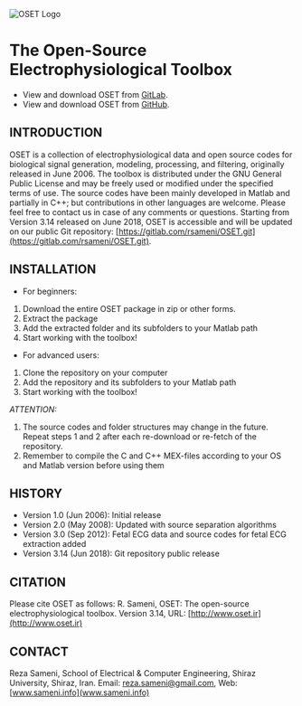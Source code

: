 ![OSET Logo](/images/OSETlogo.png)
# The Open-Source Electrophysiological Toolbox

- View and download OSET from [GitLab](https://gitlab.com/rsameni/OSET).
- View and download OSET from [GitHub](https://github.com/rsameni/OSET).

## INTRODUCTION

OSET is a collection of electrophysiological data and open source codes for biological signal generation, modeling, processing, and filtering, originally released in June 2006. The toolbox is distributed under the GNU General Public License and may be freely used or modified under the specified terms of use. The source codes have been mainly developed in Matlab and partially in C++; but contributions in other languages are welcome. Please feel free to contact us in case of any comments or questions.
Starting from Version 3.14 released on June 2018, OSET is accessible and will be updated on our public Git repository: [https://gitlab.com/rsameni/OSET.git](https://gitlab.com/rsameni/OSET.git).

## INSTALLATION

* For beginners:
 1. Download the entire OSET package in zip or other forms.
 2. Extract the package
 3. Add the extracted folder and its subfolders to your Matlab path
 4. Start working with the toolbox!

* For advanced users:
 1. Clone the repository on your computer
 2. Add the repository and its subfolders to your Matlab path
 3. Start working with the toolbox!

*ATTENTION:*
1. The source codes and folder structures may change in the future. Repeat steps 1 and 2 after each re-download or re-fetch of the repository.
2. Remember to compile the C and C++ MEX-files according to your OS and Matlab version before using them

## HISTORY
* Version 1.0 (Jun 2006): Initial release
* Version 2.0 (May 2008): Updated with source separation algorithms
* Version 3.0 (Sep 2012): Fetal ECG data and source codes for fetal ECG extraction added
* Version 3.14 (Jun 2018): Git repository public release

## CITATION
Please cite OSET as follows: R. Sameni, OSET: The open-source electrophysiological toolbox. Version 3.14, URL: [http://www.oset.ir](http://www.oset.ir)

## CONTACT
Reza Sameni,
School of Electrical & Computer Engineering, Shiraz University, Shiraz, Iran. Email: <reza.sameni@gmail.com>, Web: [www.sameni.info](www.sameni.info)
